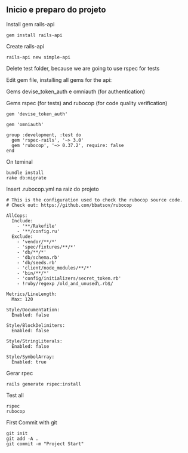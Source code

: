 Inicio e preparo do projeto
----------------------------

Install gem rails-api

    gem install rails-api


Create rails-api

    rails-api new simple-api
    
Delete test folder, because we are going to use rspec for tests

Edit gem file, installing all gems for the api:

Gems devise_token_auth e omniauth (for authentication)

Gems rspec (for tests) and rubocop (for code quality verification)

    gem 'devise_token_auth'

    gem 'omniauth'

    group :development, :test do
      gem 'rspec-rails', '~> 3.0'
      gem 'rubocop', '~> 0.37.2', require: false
    end

On teminal

    bundle install
    rake db:migrate

Insert .rubocop.yml na raiz do projeto

    # This is the configuration used to check the rubocop source code.
    # Check out: https://github.com/bbatsov/rubocop

    AllCops:
      Include:
        - '**/Rakefile'
        - '**/config.ru'
      Exclude:
        - 'vendor/**/*'
        - 'spec/fixtures/**/*'
        - 'db/**/*'
        - 'db/schema.rb'
        - 'db/seeds.rb'
        - 'client/node_modules/**/*'
        - 'bin/**/*'
        - 'config/initializers/secret_token.rb'
        - !ruby/regexp /old_and_unused\.rb$/
        
    Metrics/LineLength:
      Max: 120
      
    Style/Documentation:
      Enabled: false

    Style/BlockDelimiters:
      Enabled: false

    Style/StringLiterals:
      Enabled: false
      
    Style/SymbolArray:
      Enabled: true

Gerar rpec 

    rails generate rspec:install

Test all

    rspec
    rubocop

First Commit with git

    git init
    git add -A .
    git commit -m "Project Start"